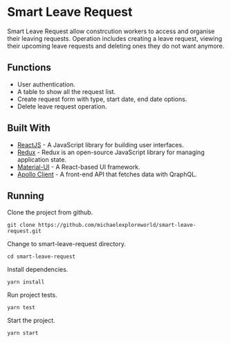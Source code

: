 # Smart Leave Request
Smart Leave Request allow constrcution workers to access and organise their leaving requests. Operation includes creating a leave request, viewing their upcoming leave requests and deleting ones they do not want anymore.
## Functions
* User authentication.
* A table to show all the request list.
* Create request form with type, start date, end date options.
* Delete leave request operation.
## Built With
* [ReactJS](https://reactjs.org/) - A JavaScript library for building user interfaces.
* [Redux](https://redux.js.org/) - Redux is an open-source JavaScript library for managing application state.
* [Material-UI](https://material-ui.com/) - A React-based UI framework.
* [Apollo Client](https://www.apollographql.com/docs/react/) - A front-end API that fetches data with QraphQL.
## Running
Clone the project from github.
```
git clone https://github.com/michaelexploreworld/smart-leave-request.git
```
Change to smart-leave-request directory.
```
cd smart-leave-request
```
Install dependencies.
```
yarn install
```
Run project tests.
```
yarn test
```
Start the project.
```
yarn start
```